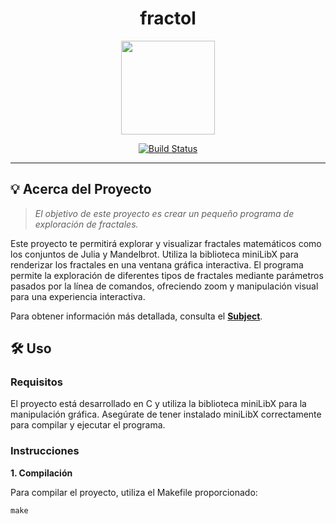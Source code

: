 <div align="center">
<h1>fractol</h1>
<img src="https://raw.githubusercontent.com/gusgonza42/my-utils-gusgonza/main/ft_badges_42/badge_01_fractol_500px.png" style="width: 150px; height: 150px;">

[![Build Status](https://img.shields.io/static/v1?label=Build%20Status&message=success&color=green)](https://github.com/gusgonza42/fractol)

</div>

- - -

## 💡 Acerca del Proyecto

> _El objetivo de este proyecto es crear un pequeño programa de exploración de fractales._

Este proyecto te permitirá explorar y visualizar fractales matemáticos como los conjuntos de Julia y Mandelbrot. Utiliza la biblioteca miniLibX para renderizar los fractales en una ventana gráfica interactiva. El programa permite la exploración de diferentes tipos de fractales mediante parámetros pasados por la línea de comandos, ofreciendo zoom y manipulación visual para una experiencia interactiva.

Para obtener información más detallada, consulta el [**Subject**](https://github.com/gusgonza42/fractol/blob/main/Fractol.es.subject.pdf).

## 🛠️ Uso

### Requisitos

El proyecto está desarrollado en C y utiliza la biblioteca miniLibX para la manipulación gráfica. Asegúrate de tener instalado miniLibX correctamente para compilar y ejecutar el programa.

### Instrucciones

**1. Compilación**

Para compilar el proyecto, utiliza el Makefile proporcionado:

```shell
make
